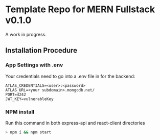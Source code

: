 # Template Repo for MERN Fullstack v0.1.0
A work in progress.
## Installation Procedure
### App Settings with .env
Your credentials need to go into a .env file in for the backend:
```
ATLAS_CREDENTIALS=<user>:<password>
ATLAS_URL=<your subdomain>.mongodb.net/
PORT=4242
JWT_KEY=vulnerableKey
```
### NPM install
Run this command in both express-api and react-client directories
```bash
> npm i && npm start
```
